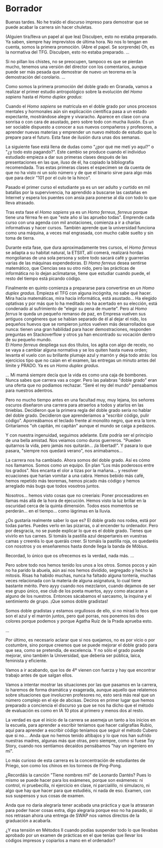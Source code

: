 Borrador
========

Buenas tardes. No he traído el discurso impreso para demostrar que se puede acabar la carrera sin hacer chuletas.


(Alguien tira/lleva un papel al que lea) Disculpen, esto no estaba preparado. Ya saben, siempre hay imprevistos de última hora. No nos lo tengan en cuenta, somos la primera promoción. (Abre el papel. Se sorprende) Oh, es la normativa del TFG. Disculpen, esto no estaba preparado.
...

Si no pillan los chistes, no se preocupen, tampoco es que se pierdan mucho, tenemos una versión del director con los comentarios, aunque puede ser más pesada que demostrar de nuevo un teorema en la demostración del corolario.
...

Como somos la primera promoción del doble grado en Granada, vamos a realizar el primer estudio antropológico sobre la evolución del *Homo sapiens* hasta el *Homo duplex gradus*:

Cuando el *Homo sapiens* se matricula en el doble grado por unos procesos mentales y hormonales aún sin explicación científica pasa a un estado expectante, mostrándose alegre y vivaracho. Aparece en clase con una sonrisa o con cara de asustado, pero sobre todo con mucha ilusión. Es un ser sociable dispuesto a conocer a sus nuevos compañeros y profesores, a aprender nuevas materias y emprender un nuevo método de estudio que lo prepare para el futuro. Esta fase de ilusión dura unas dos semanas.

La siguiente fase está llena de dudas como "¿por qué me metí yo aquí?" o "¿y todo esto pagando?". Este cambio se produce cuando el individuo estudiado empieza a dar sus primeras clases después de las presentaciones en las que, iluso de él, ha copiado la bibliografía recomendada. Tras estas primeras clases el especimen se da cuenta de que no ha visto ni un solo número y de que el binario sirve para algo más que para decir "101 por el culo te la hinco".

Pasado el primer curso el estudiante ya es un ser adulto y curtido en mil batallas por la supervivencia, ha aprendido a buscarse las castañas en Internet y espera los puentes con ansia para ponerse al día con todo lo que lleva atrasado.

Tras esta fase el *Homo sapiens* ya es un *Homo ferreus*, *ferreus* porque tiene una férrea fe en que "este año sí las apruebo todas". Emprende cada curso con una agenda con mil anotaciones, comienza a ir a charlas informativas y hacer cursos. También aprende que la universidad funciona como una máquina, a veces mal engrasada, con mucho cable suelto y sin toma de tierra.

Durante esta fase, que dura aproximadamente tres cursos, el *Homo ferreus* se adapta a su habitat natural, la ETSIIT, allí comerá, realizará hordas mongolianas de una sola persona y sobre todo sacará café y guarrerías varias de las máquinas expendedoras. El *Homo ferreus* desea sentirse matemático, que Ciencias sea su otro nido, pero las prácticas de informática no lo dejan aclimatarse, tiene que estudiar cuando puede, el resto del tiempo está picando código.

Finalmente en quinto comienza a prepararse para convertirse en un *Homo duplex gradus*. Empieza el TFG con alguna incógnita, no sabe qué hacer. Mira hacia matemáticas, mira hacia informática, está asustado... Ha elegido optativas y por más que lo ha meditado no ha acertado en su elección, está condenado al sufrimiento de "elegir su pena de muerte". Pero al *Homo ferrus* le queda un pequeño remanso de paz, en Empresa vuelven sus antiguos congéneres que se habían separado de él al dejar el nido, los pequeños huevos que se rompieron juntos vuelven más desarrollados que nunca: tienen una gran habilidad para hacer demostraciones, responden preguntas en Stackoverflow y otros ya han encontrado su vocación dentro de su pequeño mundo.  
El *Homo ferreus* despliega sus dos títulos, los agita con algo de recelo, no se vaya a cambiar alguna normativa y se los quiten hasta nueva orden; levanta el vuelo con su brillante plumaje azul y marrón y deja todo atrás: los ejercicios tipo que no caían en el examen, las entregas un minuto antes del límite y PRADO. Ya es un *Homo duplex gradus*.

...
Mi mamá siempre decía que la vida es como una caja de bombones. Nunca sabes que carrera vas a coger. Pero las palabras "doble grado" eran una oferta que no podíamos rechazar. "Seré el rey del mundo" pensabamos para nuestros adentros.

Pero no mucho tiempo antes en una facultad muy, muy lejana, los señores oscuros diseñaron una carrera para atraerlos a todos y atarlos en las tinieblas. Decidieron que la primera regla del doble grado sería no hablar del doble grado. Decidieron que aprenderíamos a "escribir código, pulir código". Aporreábamos el teclado frente al monolito negro, que era la torre. Gritaríamos "oh capitán, mi capitán" aunque el mundo se caiga a pedazos.

Y con nuestra ingenuidad, seguimos adelante. Este podría ser el principio de una bella amistad. Nos veíamos como duros guerreros. "Pueden quitarnos la vida, pero jamás nos quitarán... ¡la libertad!". Y pasara lo que pasara, "siempre nos quedará verano", nos animabamos...

La carrera nos ha cambiado. Ahora somos del doble grado. Así es cómo nos llamamos. Somos como un equipo. En plan "Los más poderosos entre los grados". Nos encanta el olor a tizas por la mañana... y resolver ecuaciones que harían vomitar a una cabra. Hemos bebido más café, hemos repetido más teoremas, hemos picado más código y hemos arreglado más bugs que todos vosotros juntos.

Nosotros... hemos visto cosas que no creeríais: Poner procesadores en llamas más allá de la hora de ejecución. Hemos visto la luz brillar en la oscuridad cerca de la quinta dimensión. Todos esos momentos se perderán... en el tiempo... como lágrimas en la lluvia.

¿Os gustaría realmente saber lo que es? El doble grado nos rodea, está por todas partes. Puedes verlo en las pizarras, o al encender tu ordenador. Pero por desgracia, no se puede explicar lo que es el doble grado. Tienes que vivirlo en tus carnes. Si tomáis la pastilla azul despertareis en vuestras camas y creeréis lo que queráis creer. Si tomáis la pastilla roja, os quedaréis con nosotros y os enseñaremos hasta donde llega la banda de Möbius.

Recordad, lo único que os ofrecemos es la verdad, nada más.
...

Pero sobre todo nos hemos tenido los unos a los otros. Somos pocos y aún no ha parido la abuela, aún así nos hemos dividido, segregado y hecho la mitosis. Risas ha habido muchas, nunca ha faltado alguna tontería, muchas veces relacionada con la materia de alguna asignatura, lo cual tiene bastante mérito. Pero ayyy cuando nos mezclaron, cuando dejamos de ser ese grupo único, ese club de los poeta muertos, ayyy como atacaran a alguno de los nuestros. Entonces sácabamos el sarcasmo, la inquina y el sentimiento de grupo. ¡Que somos doble gradistas!   

Somos doble gradistas y estamos orgullosos de ello, si no mirad lo feos que son el azul y el marrón juntos, pero qué porras, nos ponemos los dos colores porque podemos y porque Agatha Ruíz de la Prada aprueba esto.

...

Por último, es necesario aclarar que si nos quejamos, no es por vicio o por costumbre, sino porque creemos que se puede mejorar el doble grado para que sea, como se pretendía, de excelencia. Y no sólo el grado puede mejorar, sino también la Universidad, que debería ser pública, laica, feminista y eficiente.

Vamos a ir acabando, que los de 4º vienen con fuerza y hay que encontrar trabajo antes de que salgan ellos.

Vamos a intentar mostrar las situaciones por las que pasamos en la carrera, lo haremos de forma dramática y exagerada, aunque aquello que relatemos sobre situaciones que involucren profesores no, esto será más real que un número complejo en el eje de abcisas. Deciros en primer lugar que hemos preparado a conciencia el discurso ya que se nos ha dicho que el método de evaluación es como en IA 10 ptos al primero y menos dos al resto.

La verdad es que el inicio de la carrera se asemeja un tanto a los inicios en la escuela, para aprender a escribir teníamos que hacer caligrafías Rubio, aquí para aprender a escribir código teníamos que seguir el método Cubero que si no...  .Anda que no hemos tenido altibajos y lo que nos han sufrido nuestras madres, algunas más que otras, pero siempre, como si fuese Toy Story, cuando nos sentíamos decaídos pensábamos "hay un ingeniero en mí".

Lo más curioso de esta carrera es la concentración de estudiantes de Priego, son como los chinos en los torneos de Ping-Pong.

¿Recordáis la canción "Tiene nombres mil" de Leonardo Dantés? Pues lo mismo se puede hacer para los exámenes, porque son exámenes: ni control, ni pruebecilla, ni ejercicio en clase, ni parcialillo, ni simulacro, ni algo que hay que hacer para que estudiéis, ni nada de eso. Examen, con sus suspensos y sus cosas de examen.

Anda que no daría alegraría tener acabada una práctica y que la atrasaran para poder hacer cosas extra, digo alegraría porque eso no ha pasado, si nos retrasan ahora una entrega de SWAP nos vamos directos de la graduación a acabarla.

¿Y esa tensión en Métodos II cuando podías suspender todo lo que llevabas aprobado por un examen de prácticas en el que tenías que llevar los códigos impresos y copiarlos a mano en el ordenador?
